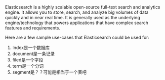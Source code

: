 Elasticsearch is a highly scalable open-source full-text search and analytics engine. It allows you to store, search, and analyze big volumes of data quickly and in near real time. It is generally used as the underlying engine/technology that powers applications that have complex search features and requirements.

Here are a few sample use-cases that Elasticsearch could be used for:

1. Index是一个数据库
2. document是一条记录
3. filed是一个字段
4. term是一个分词
5. segment是？？可能是相当于一个表吧